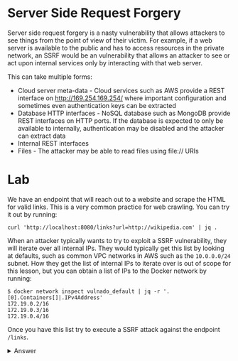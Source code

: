 # Server Side Request Forgery

Server side request forgery is a nasty vulnerability that allows attackers to see things from the point of view of their victim. For example, if a web server is available to the public and has to access resources in the private network, an SSRF would be an vulnerability that allows an attacker to see or act upon internal services only by interacting with that web server.

This can take multiple forms:

* Cloud server meta-data - Cloud services such as AWS provide a REST interface on http://169.254.169.254/ where important configuration and sometimes even authentication keys can be extracted
* Database HTTP interfaces - NoSQL database such as MongoDB provide REST interfaces on HTTP ports. If the database is expected to only be available to internally, authentication may be disabled and the attacker can extract data
* Internal REST interfaces
* Files - The attacker may be able to read files using file:// URIs

# Lab

We have an endpoint that will reach out to a website and scrape the HTML for valid links. This is a very common practice for web crawling. You can try it out by running:
```
curl 'http://localhost:8080/links?url=http://wikipedia.com' | jq .
```

When an attacker typically wants to try to exploit a SSRF vulnerability, they will iterate over all internal IPs. They would typically get this list by looking at defaults, such as common VPC networks in AWS such as the `10.0.0.0/24` subnet. How they get the list of internal IPs to iterate over is out of scope for this lesson, but you can obtain a list of IPs to the Docker network by running:

```
$ docker network inspect vulnado_default | jq -r '.[0].Containers[]|.IPv4Address'
172.19.0.2/16
172.19.0.3/16
172.19.0.4/16
```

Once you have this list try to execute a SSRF attack against the endpoint `/links`.

<details>
  <summary>Answer</summary>

  The IP address that worked for you will likely be different, but this lab shows that even though you cannot access the internal site from outside, the web server can. Therefore, using a SSRF attack, you can gain valuable information from this internal site such as a list of internal email addresses.

  ```
  $ curl 'http://localhost:8080/links?url=http://172.19.0.2' | jq .
  [
    "mailto:alice@example.com?subject=feedback",
    "mailto:bob@example.com?subject=feedback",
    "mailto:tom@example.com?subject=feedback",
    "mailto:eve@example.com?subject=feedback"
  ]
  ```

  **Followup question:** How would we validate the url that is being passed into this function?

</details>
